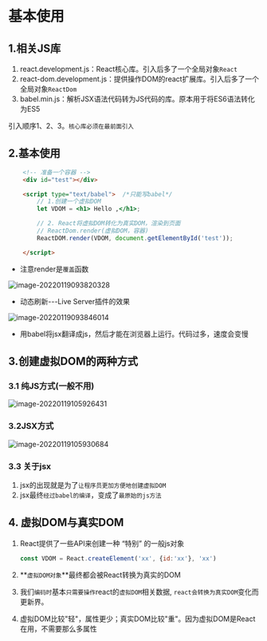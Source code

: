 # 基本使用

## 1.相关JS库

1. react.development.js：React核心库。引入后多了一个全局对象`React`
2. react-dom.development.js：提供操作DOM的react扩展库。引入后多了一个全局对象`ReactDom`
3. babel.min.js：解析JSX语法代码转为JS代码的库。原本用于将ES6语法转化为ES5

引入顺序1、2、3。`核心库必须在最前面引入`

## 2.基本使用

``` html
    <!-- 准备一个容器 -->
    <div id="test"></div>

    <script type="text/babel">  /*只能写babel*/
        // 1.创建一个虚拟DOM
        let VDOM = <h1> Hello ,</h1>;

        // 2. React将虚拟DOM转化为真实DOM，渲染到页面
        // ReactDom.render(虚拟DOM，容器)
        ReactDOM.render(VDOM, document.getElementById('test'));

    </script>
```

- 注意render是`覆盖`函数

  

![image-20220119093820328](C:\Users\zayn\AppData\Roaming\Typora\typora-user-images\image-20220119093820328.png)

- 动态刷新---Live Server插件的效果

![image-20220119093846014](C:\Users\zayn\AppData\Roaming\Typora\typora-user-images\image-20220119093846014.png)

- 用babel将jsx翻译成js，然后才能在浏览器上运行。代码过多，速度会变慢

## 3.创建虚拟DOM的两种方式

### 3.1 纯JS方式(一般不用)

![image-20220119105926431](C:\Users\zayn\AppData\Roaming\Typora\typora-user-images\image-20220119105926431.png)

### 3.2JSX方式

![image-20220119105930684](C:\Users\zayn\AppData\Roaming\Typora\typora-user-images\image-20220119105930684.png)

### 3.3 关于jsx

1. jsx的出现就是为了`让程序员更加方便地创建虚拟DOM`
2. jsx最终`经过babel的编译`，变成了`最原始的js方法`

## 4. 虚拟DOM与真实DOM

1. React提供了一些API来创建一种 “特别” 的一般js对象

   ``` javascript
   const VDOM = React.createElement('xx', {id:'xx'}, 'xx')
   ```

2. **`虚拟DOM对象`**最终都会被React转换为真实的DOM

3. 我们`编码时`基本`只需要操作`react的`虚拟DOM`相关数据, `react会转换为真实DOM`变化而更新界。

4. 虚拟DOM比较"轻"，属性更少；真实DOM比较"重"。因为虚拟DOM是React在用，不需要那么多属性

   